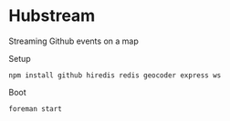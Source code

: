 Hubstream
===========

Streaming Github events on a map

Setup

    npm install github hiredis redis geocoder express ws

Boot

    foreman start
